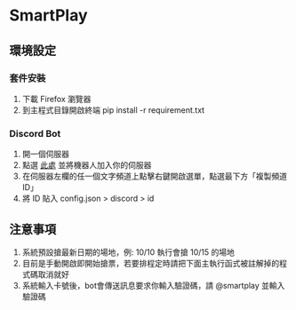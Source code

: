 # SmartPlay

## 環境設定

### 套件安裝

1. 下載 Firefox 瀏覽器
2. 到主程式目錄開啟終端 pip install -r requirement.txt

### Discord Bot

1. 開一個伺服器
2. 點選 [此處](https://discord.com/oauth2/authorize?client_id=1289442925909901344&permissions=8&integration_type=0&scope=bot) 並將機器人加入你的伺服器
3. 在伺服器左欄的任一個文字頻道上點擊右鍵開啟選單，點選最下方「複製頻道 ID」
4. 將 ID 貼入 config.json > discord > id 

## 注意事項

1. 系統預設搶最新日期的場地，例: 10/10 執行會搶 10/15 的場地
2. 目前是手動開啟即開始搶票，若要排程定時請把下面主執行函式被註解掉的程式碼取消就好
3. 系統輸入卡號後，bot會傳送訊息要求你輸入驗證碼，請 @smartplay 並輸入驗證碼
